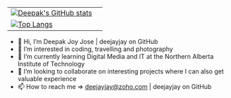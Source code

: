|        |       |
|--------|-------|
|[![Deepak's GitHub stats](https://github-readme-stats.vercel.app/api?username=deejayjay&count_private=true&show_icons=true&theme=vue-dark)](https://github.com/anuraghazra/github-readme-stats)|
[![Top Langs](https://github-readme-stats.vercel.app/api/top-langs/?username=deejayjay&layout=compact&theme=vue-dark)](https://github.com/anuraghazra/github-readme-stats)|

- 👋 Hi, I’m Deepak Joy Jose | deejayjay on GitHub
- 👀 I’m interested in coding, travelling and photography
- 🌱 I’m currently learning Digital Media and IT at the Northern Alberta Institute of Technology
- 💞️ I’m looking to collaborate on interesting projects where I can also get valuable experience
- 📫 How to reach me => deejayjay@zoho.com | deejayjay on GitHub
